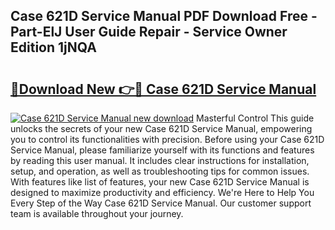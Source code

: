 ## Case 621D Service Manual PDF Download Free - Part-ElJ User Guide Repair - Service Owner Edition 1jNQA

# <h2><a href="http://bc1169.oget.top/?id=Case+621D+Service+Manual">🔗Download New 👉🔴 Case 621D Service Manual</a></h2>

[![Case 621D Service Manual new download](https://i.imgur.com/5g1atiW.png)](http://bc1169.oget.top/?id=Case+621D+Service+Manual)
Masterful Control This guide unlocks the secrets of your new Case 621D Service Manual, empowering you to control its functionalities with precision. Before using your Case 621D Service Manual, please familiarize yourself with its functions and features by reading this user manual. It includes clear instructions for installation, setup, and operation, as well as troubleshooting tips for common issues. With features like list of features, your new Case 621D Service Manual is designed to maximize productivity and efficiency. We're Here to Help You Every Step of the Way Case 621D Service Manual. Our customer support team is available throughout your journey.
